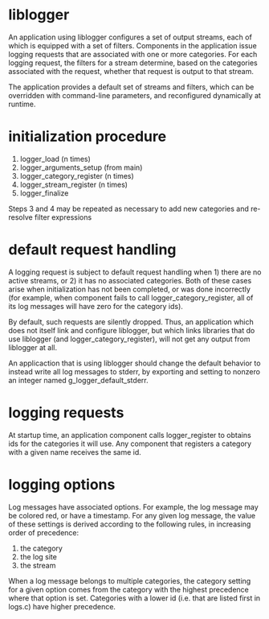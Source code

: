 # liblogger

An application using liblogger configures a set of output streams, each of which is equipped with a
set of filters. Components in the application issue logging requests that are associated with one or
more categories. For each logging request, the filters for a stream determine, based on the categories
associated with the request, whether that request is output to that stream.

The application provides a default set of streams and filters, which can be overridden with
command-line parameters, and reconfigured dynamically at runtime.

# initialization procedure

1. logger_load (n times)
2. logger_arguments_setup (from main)
3. logger_category_register (n times)
4. logger_stream_register (n times)
5. logger_finalize

Steps 3 and 4 may be repeated as necessary to add new categories and re-resolve filter expressions

# default request handling

A logging request is subject to default request handling when 1) there are no active streams, or 2)
it has no associated categories. Both of these cases arise when initialization has not been
completed, or was done incorrectly (for example, when component fails to call
logger_category_register, all of its log messages will have zero for the category ids).

By default, such requests are silently dropped. Thus, an application which does not itself link and
configure liblogger, but which links libraries that do use liblogger (and logger_category_register),
will not get any output from liblogger at all.

An applicaction that is using liblogger should change the default behavior to instead write all log
messages to stderr, by exporting and setting to nonzero an integer named g_logger_default_stderr.

# logging requests

At startup time, an application component calls logger_register to obtains ids for the categories it
will use. Any component that registers a category with a given name receives the same id.

# logging options

Log messages have associated options. For example, the log message may be colored red, or have a
timestamp. For any given log message, the value of these settings is derived according to the
following rules, in increasing order of precedence:

1. the category
2. the log site
3. the stream

When a log message belongs to multiple categories, the category setting for a given option comes
from the category with the highest precedence where that option is set. Categories with a lower id
(i.e. that are listed first in logs.c) have higher precedence.
